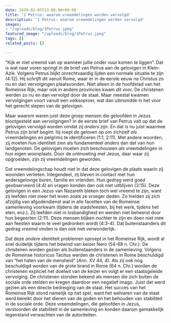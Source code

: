 ```yaml
---
date: 2020-02-05T23:00:00+00:00
title: '1 Petrus: waarom vreemdelingen worden vervolgd'
description: '1 Petrus: waarom vreemdelingen worden vervolgd'
images:
- "/uploads/blog/1Petrus.jpeg"
featured_image: "/uploads/blog/1Petrus.jpeg"
tags: []
related_posts: []

---
```

“Kijk er niet vreemd van op wanneer jullie onder vuur komen te liggen”. Dat is wat naar voren springt in de brief van Petrus aan de gelovigen in Klein-Azië. Volgens Petrus blijkt onrechtvaardig lijden een normale situatie te zijn (4:12). Hij schrijft dit vanuit Rome, waar er in de eerste eeuw na Christus zo nu en dan vervolgingen plaatsvonden. Niet alleen in de hoofdstad van het Romeinse Rijk, maar ook in andere provincies kwam dit voor. De christenen werden zo nu en dan vervolgd door de staat. Maar meestal kwamen vervolgingen voort vanuit een volksoproer, wat dan uitmondde in het voor het gerecht slepen van de gelovigen.

Maar waarom waren juist deze groep mensen die geloofden in Jezus blootgesteld aan vervolgingen? In de eerste brief van Petrus valt op dat de gelovigen vervolgd worden omdat zij _anders zijn_. En dat is nu juist waarmee Petrus zijn brief begint: hij roept de geloven op om zichzelf _als_ vreemdelingen en pelgrims te identificeren (1:1, 2:11). Met andere woorden, zij moeten hun identiteit zien als fundamenteel _anders_ dan dat van hun landgenoten. De gelovigen moeten zich beschouwen _als_ vreemdelingen in hun eigen woonplaats. Door de ontmoeting met Jezus, daar waar zij opgroeiden, zijn zij vreemdelingen geworden.

Dat vreemdelingschap houdt niet in dat deze gelovigen de plaats waarin zij woonden verlieten. Integendeel, zij bleven in contact met hun andersgelovige buren, familie en vrienden. Hun gedrag werd goed geobserveerd (4:4) en vragen konden dan ook niet uitblijven (3:15). Deze gelovigen in een Jezus van Nazareth bleken toch wel vreemd te zijn, want zij leefden niet meer het leven zoals ze vroeger deden. Zo hielden zij zich afzijdig van afgodendienst wat in alle facetten van de Romeinse samenleving voorkwam (tijdens de stadsfeesten, bij het werk, tijdens het eten, enz.). Zij leefden niet in losbandigheid en werden niet beheerst door hun begeerten (2:11). Deze mensen blijken nuchter te zijn en doen niet mee aan feesten waarin te veel gedronken wordt (4:3-4). Dat buitenstaanders dit gedrag _vreemd_ vinden is dan ook niet verwonderlijk.

Dat deze _andere_ identiteit problemen oproept in het Romeinse Rijk, wordt al snel duidelijk tijdens het bewind van keizer Nero (54-68 n. Chr.). De christenen worden gezien als buitenstaanders in de samenleving. Volgens de Romeinse historicus Tacitus werden de christenen in Rome beschuldigd van “het haten van de mensheid” (_Ann_. XV 44, 4). Als zij ook nog beschuldigd worden van de grote brand in Rome (64 n. Chr.) worden de christenen expliciet het doelwit van de keizer en volgt er een staatsgeleide vervolging. De christenen stonden bekend als mensen die zich buiten de sociale orde stelden en kregen daardoor een negatief imago. Juist dat werd gezien als een directe bedreiging van de staat. Het succes van het Romeinse Rijk stond namelijk op het spel, want het welvaren van de staat werd bereikt door het dienen van de goden en het behouden van stabiliteit in de sociale orde. Deze vreemdelingen, die geloofden in Jezus, verstoorden de stabiliteit in de samenleving en konden daarom gemakkelijk tegenstand verwachten van de autoriteiten.